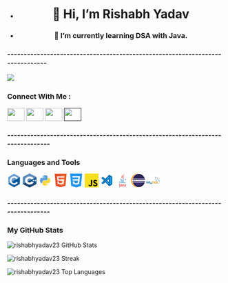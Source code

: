 
- <h1 align="center">👋 Hi, I’m Rishabh Yadav</h1>
- <h3 align="center">🌱 I’m currently learning DSA with Java.</h3>

### -----------------------------------------------------------------------------

<p><img src="https://komarev.com/ghpvc/?username=rishabyadav23" /></p>

### Connect With Me :
<p align="left">
<a href="https://www.facebook.com/rishu.yadac" target="blank"><img align="center" src="https://cdn.jsdelivr.net/npm/simple-icons@3.0.1/icons/facebook.svg" alt="" height="30" width="40" title="Facebook"/></a>
<a href="https://www.linkedin.com/in/rishabh-yadav-b68986204" target="blank"><img align="center" src="https://cdn.jsdelivr.net/npm/simple-icons@3.0.1/icons/linkedin.svg" alt="" height="30" width="40" title="LinkedIn"/></a>
<a href="https://instagram.com/rishu.yadav23?utm_medium=copy_link" target="blank"><img align="center" src="https://cdn.jsdelivr.net/npm/simple-icons@3.0.1/icons/instagram.svg" alt="" height="30" width="40" title="Instagram" /></a>
<a href="" target="blank"><img align="center" src="https://cdn.jsdelivr.net/npm/simple-icons@3.0.1/icons/hackerrank.svg" alt="" height="30" width="40" title="Hackerrank" /></a>
</p>

### ------------------------------------------------------------------------------

### Languages and Tools
<p align="left">
  <img alt="C" title="C" height="32" width="32" src="https://github.com/DeepanshuGoel1122/DeepanshuGoel1122/blob/main/assets/c.svg">
  <img alt="CPP" title="CPP" height="32" width="32" src="https://github.com/DeepanshuGoel1122/DeepanshuGoel1122/blob/main/assets/cpp.svg">
  <img alt="Python" title="Python" height="32" width="32" src="https://github.com/DeepanshuGoel1122/DeepanshuGoel1122/blob/main/assets/python.svg">
  <img alt="Html5" title="HTML5" height="32" width="32" src="https://github.com/DeepanshuGoel1122/DeepanshuGoel1122/blob/main/assets/html5.svg">
  <img alt="CSS" title="CSS" height="32" width="32" src="https://github.com/DeepanshuGoel1122/DeepanshuGoel1122/blob/main/assets/css.svg">
  <img alt="Javascript" title="JavaScript" height="32" width="32" src="https://github.com/DeepanshuGoel1122/DeepanshuGoel1122/blob/main/assets/javascript.svg">
  <img alt="visual studio code" title="VS Code" height="32" width="32" src="https://github.com/DeepanshuGoel1122/DeepanshuGoel1122/blob/main/assets/vs-code.svg">
  <img alt="Java" title="Java" height="32" width="32" src="https://github.com/DeepanshuGoel1122/DeepanshuGoel1122/blob/main/assets/java.svg">
  <img alt="Eclipse" title="Eclipse" height="32" width="32" src="https://github.com/DeepanshuGoel1122/DeepanshuGoel1122/blob/main/assets/eclipse.svg">
  <img alt="MySQL" title="MySQL" height="32" width="32" src="https://raw.githubusercontent.com/devicons/devicon/master/icons/mysql/mysql-original-wordmark.svg">
</p>

### ------------------------------------------------------------------------------


### My GitHub Stats
<p><img align="centre" src="https://github-readme-stats.vercel.app/api?username=rishabhyadav23&show_icons=true&theme=dark" alt="rishabhyadav23 GitHub Stats" /></p>
<p><img align="centre" src="http://github-readme-streak-stats.herokuapp.com?user=rishabhyadav23&theme=dark" alt="rishabhyadav23 Streak" /></p>
<p><img align="centre" src="https://github-readme-stats.vercel.app/api/top-langs/?username=rishabhyadav23&show_icons=true&theme=dark" alt="rishabhyadav23 Top Languages"</p>

